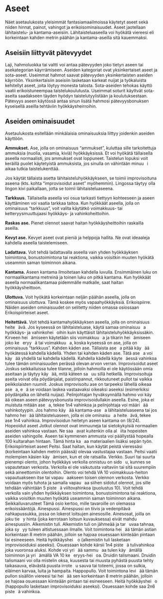 # Aseet

Näet asetaulukosta yleisimmät fantasiamaailmoissa käytetyt
aseet sekä niiden hinnat, painot, vahingot ja erikoisominaisuudet.
Aseet jaotellaan lähitaistelu- ja kantama-aseisiin. Lähitaisteluaseella
voi hyökätä viereesi eli korkeintaan kahden metrin päähän ja kantama-aseilla 
sitä kauemmaksi.

## Aseisiin liittyvät pätevyydet
Laji, hahmoluokka tai valtti voi antaa pätevyyden joko tietyn
aseen tai asekategorian käyrrämiseen. Aseiden kategoriat ovat
yksinkertaiset aseet ja sota-aseet. Useimmat hahmot saavat
pätevyyden yksinkertaisten aseiden käyrröön. Yksinkertaisiin
aseisiin lasketaan karkeat nuijat ja työkaluista kehitellyt
aseet, joita löytyy monesta talosta. Sota-aseiden tehokas käyttö
vaatii erikoistuneempaa taistelukoulutusta. Useimmat soturit
käyttvät sota-aseita saadakseen täyden hyödyn taistelutyylistään
ja koulutuksestaan. Pätevyys aseen käytössä antaa sinun
lisätä hahmosi pätevyysbonuksen kyseisellä aseilla tehtäviin
hyökkäysheirroihin.

## Aseiden ominaisuudet
Asetaulukosta esitellään minkälaisia ominaisuuksia liittyy
joidenkin aseiden käyttöön.

**Ammukset.** Ase, jolla on ominaisuus “ammukset”, kuluttaa
sille tarkoitettuja ammuksia (nuolia, vasamia, kiviä) hyökkäyksissä.
Et voi hyökätä tällaisella aseella normaalisti, jos
ammukset ovat loppuneet. Taistelun lopuksi voit keräillä puolet
käytetyistä ammuksista, jos sinulla on vähintään minuu  i
aikaa tutkia taistelukenttää.

Jos käytät tällaista asetta lähitaisteluhyökkäykseen, se toimii
improvisoituna aseena (kts. kohta “improvisoidut aseet” myöhemmin).
Lingossa täytyy olla lingon kivi paikallaan, jotta se
toimii lähitaisteluaseena.

**Tarkkuus.** Tällaisella aseella voi osua tarkasti tiettyyn kohteeseen
ja aseen käyttäminen voi vaatia tarkkaa taitoa. Kun
hyökkäät aseella, jolla on ominaisuus “tarkkuus”, voit valita
käytätkö voimakkuus- tai ketteryysmuuttujaasi hyökkäys- ja
vahinkoheittoihin.

**Raskas ase.** Pienet olennot saavat haitan hyökkäysheittoihin
raskailla aseilla.

**Kevyt ase.** Kevyet aseet ovat pieniä ja helppoja hallita. Ne ovat
ideaaleja kahdella aseella taistelemiseen.

**Ladattava.** Voit tehdä ladattavalla aseella vain yhden hyökkäyksen
toimintona, bonustoimintona tai reaktiona, vaikka
voisitkin muuten hyökätä useammin saman toiminnon aikana.

**Kantama.** Aseen kantama ilmoitetaan kahdella luvulla. Ensimmäinen
luku on normaalikantama metreinä ja toinen luku on pitkä kantama. Kun 
hyökkäät aseella normaalikantamaa
pidemmälle matkalle, saat haitan hyökkäysheittoon.

**Ulottuva.** Voit hyökätä korkeintaan neljän päähän aseella, jolla
on ominaisuus ulottuva. Tämä koskee myös vapaahyökkäyksiä.
Erikoispiirre. Näiden aseiden ominaisuudet on selitetty niiden
omassa osiossaan Erikoispiirteiset aseet.

**Heitettävä.** Voit tehdä kantamahyökkäyksen aseella, jolla on
ominaisuus heite  ävä. Jos kyseessä on lähitaisteluase, käytä
samaa ominaisuu  a hyökkäys- ja vahinkohei  oihin kuin käyttäisit
lähitaisteluhyökkäyksissäkin. Kirveen hei  ämiseen käytetään
siis voimakkuu  a ja tikarin hei  ämiseen joko ke  eryy  ä
tai voimakkuu  a, koska kyseessä on ase, jolla on ominaisuus
“tarkkuus”.
Kahden käden ase. Tällaista ase  a pitää käy  ää hyökätessä
kahdella kädellä.
Yhden tai kahden käden ase. Tätä ase  a voi käy  ää yhdellä
tai kahdella kädellä. Kahdella kädellä käyte  äessä vahinkoa
tulee tämän ominaisuuden perässä olevan arvon verran.
Improvisoidut aseet
Joskus seikkailuissa tulee tilanne, jolloin hahmoilla ei ole käytössään
omia aseitaan ja täytyy käy  ää, mitä käteen sa  uu sillä
hetkellä. Improvisoituja aseita voivat olla pöydänjalat, paistinpannut,
rikkoutuneet pullot tai vaikka peikkolaisten ruumiit.
Joskus improvisoitu ase on tarpeeksi lähellä oikeaa ase  a, e  ä
se voidaan laskea vastaavaksi oikeaksi aseeksi (esimerkiksi pöydänjalka
on lähellä nuijaa). Pelinjohtajan hyväksynnällä hahmo
voi käy  ää oikean aseen pätevyysbonusta improvisoidullakin
aseella.
Esine, joka ei muistuta mitään ase  a, tekee 1n4 vahinkoa ja
pelinjohtaja voi määri  ää vahinkotyypin. Jos hahmo käy  ää
kantama-ase  a lähitaisteluaseena tai jos hahmo hei  ää lähitaisteluaseen,
jolla ei ole ominaisu  a heite  ävä, tekee ase 1n4
vahinkoa. Improvisoidun heitetyn aseen kantama on (8/24).
Hopeoidut aseet
Jotkut olennot ovat immuuneja tai sietokykyisiä normaalien
aseiden vahinkoa vastaan. Ne saa  avat kuitenkin olla al  iita
hopeisten aseiden vahingolle. Aseen tai kymmenen ammusta
voi päällystää hopealla 100 kultarahan hintaan. Tämä hinta
ka  aa materiaalien lisäksi sepän työn.
Erikoispiirteiset aseet
Peitsi. Saat haitan, kun käytät peistä vieressäsi (korkeintaan
kahden metrin päässä) olevaa vastustajaa vastaan. Peitsi vaatii
molempien käsien käy  ämisen, kun et ole ratsailla.
Verkko. Suuri tai suurta pienempi olento, johon hyökkäys verkolla
onnistuu on sido  u, kunnes se vapautetaan verkosta. Verkolla
ei ole vaikutusta valtaviin tai sitä suurempiin sekä aineettomiin
olentoihin. Olento voi tehdä VA 10 voimakkuus-heiton
vapautuakseen itse tai vapau  aakseen toisen olennon verkosta.
Verkko voidaan myös tuhota ja samalla vapau  aa siihen sidotut
olennot, jos sille tehdään vähintään 5 piste  ä viiltovahinkoa
(puolustus 10).
Voit tehdä verkolla vain yhden hyökkäyksen toimintona, bonustoimintona
tai reaktiona, vaikka voisitkin muuten hyökätä
useammin saman toiminnon aikana.
Seikkailuvarusteet
Tämä osio kertoo, mille tavaroille on olemassa erikoissääntöjä.
Ainespussi. Ainespussi on tiivis ja vedenpitävä nahkapussukka,
jossa on lokerot loitsujen ainesosille. Ainesosat, joilla
on joku tie  y hinta (joka kerrotaan loitsun kuvauksessa) eivät
mahdu ainespussiin.
Alkemistin tuli. Alkemistin tuli on jähmeää ja tar  uvaa
tahnaa, joka sy  yy tuleen altistuessaan ilmalle. Voit toimintona
hei  ää tämän astian korkeintaan 8 metrin päähän, jolloin se
hajoaa osuessaan kiinteään pintaan tai esineeseen. Heitä hyökkäyshei
  o (alkemistin tuli lasketaan improvisoiduksi aseeksi).
Osuessaan kohde kärsii 1n4 piste  ä tulivahinkoa joka vuoronsa
aluksi. Kohde voi yri  ää sammu  aa tulen käy  ämällä toiminnon
ja yri  ämällä VA 10 ke  eryys-hei  oa.
Druidin talismaani. Druidin talismaani voi olla mistelin
oksa, kuusesta tai muusta pyhästä puusta tehty taikasauva, elävästä
puusta irrote  u sauva tai toteemi, jossa on sulkia, eläimen
karvaa, luita ja hampaita.
Happopullo. Voit toimintona levi  ää tämän pullon sisällön
viereesi tai hei  ää sen korkeintaan 8 metrin päähän, jolloin
se hajoaa osuessaan kiinteään pintaan tai esineeseen. Heitä
hyökkäyshei  o (happopullo lasketaan improvisoiduksi aseeksi).
Osuessaan kohde saa 2n6 piste  ä vahinkoa.